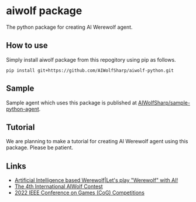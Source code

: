 # aiwolf package
The python package for creating AI Werewolf agent.
## How to use
Simply install aiwolf package from this repogitory using pip as follows.
```
pip install git+https://github.com/AIWolfSharp/aiwolf-python.git
```
## Sample
Sample agent which uses this package is published at [AIWolfSharp/sample-python-agent](https://github.com/AIWolfSharp/sample-python-agent).
## Tutorial
We are planning to make a tutorial for creating AI Werewolf agent using this package.
Please be patient.
## Links
* [Artificial Intelligence based Werewolf|Let's play "Werewolf" with AI!](http://aiwolf.org/en/)
* [The 4th International AIWolf Contest](http://aiwolf.org/en/4th-international-aiwolf-contest)
* [2022 IEEE Conference on Games (CoG) Competitions](https://ieee-cog.org/2022/#COMPETITIONS)